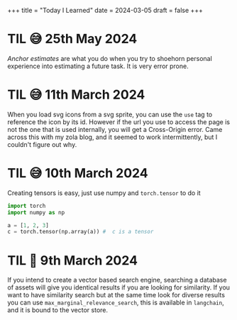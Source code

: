 +++
title = "Today I Learned"
date = 2024-03-05
draft = false
+++

# TIL 😅 25th May 2024

_Anchor estimates_ are what you do when you try to shoehorn personal experience into estimating a future task.
It is very error prone.

# TIL 😅 11th March 2024

When you load svg icons from a svg sprite, you can use the `use` tag to reference the icon by its id.
However if the url you use to access the page is not the one that is used internally, you will get a Cross-Origin error.
Came across this with my zola blog, and it seemed to work intermittently, but I couldn't figure out why.


# TIL 😅 10th March 2024

Creating tensors is easy, just use numpy and `torch.tensor` to do it
```python
import torch
import numpy as np

a = [1, 2, 3]
c = torch.tensor(np.array(a)) #  c is a tensor
```

# TIL 🤯 9th March 2024

If you intend to create a vector based search engine, searching a database of assets will give you identical results if you are looking for similarity. If you want to have similarity search but at the same time look for diverse results you can use `max_marginal_relevance_search`, this is available in `langchain`, and it is bound to the vector store. 

